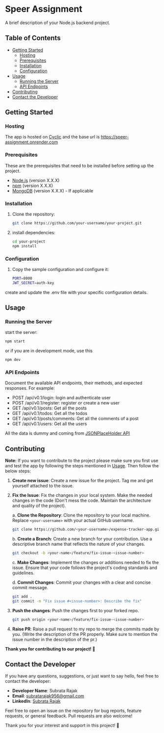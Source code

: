 # Speer Assignment

A brief description of your Node.js backend project.

## Table of Contents

- [Getting Started](#getting-started)
  - [Hosting](#hosting)
  - [Prerequisites](#prerequisites)
  - [Installation](#installation)
  - [Configuration](#configuration)
- [Usage](#usage)
  - [Running the Server](#running-the-server)
  - [API Endpoints](#api-endpoints)
- [Contributing](#contributing)
- [Contact the Developer](#contact-the-developer)

## Getting Started

### Hosting

The app is hosted on [Cyclic](https://render.com/) and the base url is <https://speer-assignment.onrender.com>

### Prerequisites

These are the prerequisites that need to be installed before setting up the project.

- [Node.js](https://nodejs.org/) (version X.X.X)
- [npm](https://www.npmjs.com/) (version X.X.X)
- [MongoDB](https://www.mongodb.com/) (version X.X.X) - If applicable

### Installation

1. Clone the repository:

   ```bash
   git clone https://github.com/your-username/your-project.git
   ```

2. install dependencies:

   ```bash
   cd your-project
   npm install
   ```

### Configuration

1. Copy the sample configuration and configure it:

   ```bash
   PORT=8000
   JWT_SECRET=auth-key
   ```

create and update the .env file with your specific configuration details.

## Usage

### Running the Server

start the server:

   ```bash
   npm start
   ```

   or if you are in development mode, use this

   ```bash
   npm dev
   ```

### API Endpoints

Document the available API endpoints, their methods, and expected responses. For example:

- POST /api/v0.1/login: login and authenticate user
- POST /api/v0.1/register: register or create a new user
- GET /api/v0.1/posts: Get all the posts
- GET /api/v0.1/todos: Get all the todos
- GET /api/v0.1/posts/comments: Get all the comments of a post
- GET /api/v0.1/users: Get all the users

All the data is dummy and coming from [JSONPlaceHolder API](https://jsonplaceholder.typicode.com/)

## Contributing

**Note:** If you want to contribute to the project please make sure you first use and test the app by following the steps mentioned in [Usage](#usage). Then follow the below steps:

1. **Create new issue**: Create a new issue for the project. Tag me and get yourself attached to the issue.

2. **Fix the Issue**: Fix the changes in your local system. Make the needed changes in the code (Don't mess the code. Maintain the architecture and quality of the project).

    a. **Clone the Repository**: Clone the repository to your local machine. Replace `<your-username>` with your actual GitHub username.

    ```bash
    git clone https://github.com/<your-username>/expense-tracker-app.git
    ```

    b. **Create a Branch**: Create a new branch for your contribution. Use a descriptive branch name that reflects the nature of your changes.

    ```bash
    git checkout -b <your-name>/feature/fix-issue-<issue-number>
    ```

    c. **Make Changes**: Implement the changes or additions needed to fix the issue. Ensure that your code follows the project's coding standards and guidelines.

    d. **Commit Changes**: Commit your changes with a clear and concise commit message.

    ```bash
    git add .
    git commit -m "Fix issue #<issue-number>: Describe the fix"
    ```

3. **Push the changes**: Push the changes first to your forked repo.

    ```bash
    git push origin <your-name>/feature/fix-issue-<issue-number>
    ```

4. **Raise PR**: Raise a pull request to my repo to merge the commits made by you. (Write the description of the PR properly. Make sure to mention the issue number in the description of the pr.)

**Thank you for contributing to our project! 🚀**

## Contact the Developer

If you have any questions, suggestions, or just want to say hello, feel free to contact the developer:

- **Developer Name**: Subrata Rajak
- **Email**: <subratarajak956@gmail.com>
- **LinkedIn**: [Subrata Rajak](https://www.linkedin.com/in/subrata-connect/)

Feel free to open an issue on the repository for bug reports, feature requests, or general feedback. Pull requests are also welcome!

Thank you for your interest and support in this project! 🚀